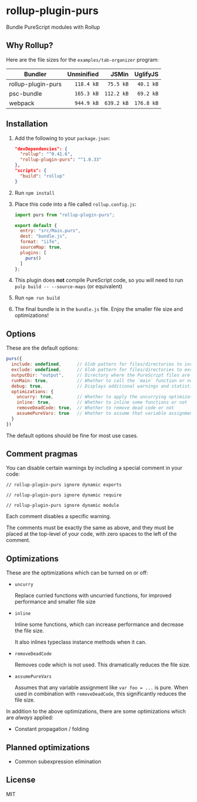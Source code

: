 # rollup-plugin-purs

Bundle PureScript modules with Rollup


## Why Rollup?

Here are the file sizes for the `examples/tab-organizer` program:

| Bundler            | Unminified | JSMin      | UglifyJS   |
| ------------------ | ---------: | ---------: | ---------: |
| rollup-plugin-purs | `118.4 kB` | `75.5 kB`  | `40.1 kB`  |
| psc-bundle         | `165.3 kB` | `112.2 kB` | `69.2 kB`  |
| webpack            | `944.9 kB` | `639.2 kB` | `176.8 kB` |


## Installation

1. Add the following to your `package.json`:

   ```json
   "devDependencies": {
     "rollup": "^0.41.6",
     "rollup-plugin-purs": "^1.0.33"
   },
   "scripts": {
     "build": "rollup"
   }
   ```

2. Run `npm install`

3. Place this code into a file called `rollup.config.js`:

   ```js
   import purs from "rollup-plugin-purs";

   export default {
     entry: "src/Main.purs",
     dest: "bundle.js",
     format: "iife",
     sourceMap: true,
     plugins: [
       purs()
     ]
   };
   ```

4. This plugin does **not** compile PureScript code, so you will need to run `pulp build -- --source-maps` (or equivalent)

5. Run `npm run build`

6. The final bundle is in the `bundle.js` file. Enjoy the smaller file size and optimizations!


## Options

These are the default options:

```js
purs({
  include: undefined,      // Glob pattern for files/directories to include
  exclude: undefined,      // Glob pattern for files/directories to exclude
  outputDir: "output",     // Directory where the PureScript files are located
  runMain: true,           // Whether to call the `main` function or not
  debug: true,             // Displays additional warnings and statistics
  optimizations: {
    uncurry: true,         // Whether to apply the uncurrying optimization or not
    inline: true,          // Whether to inline some functions or not
    removeDeadCode: true,  // Whether to remove dead code or not
    assumePureVars: true   // Whether to assume that variable assignment is always pure
  }
})
```

The default options should be fine for most use cases.


## Comment pragmas

You can disable certain warnings by including a special comment in your code:

```
// rollup-plugin-purs ignore dynamic exports
```

```
// rollup-plugin-purs ignore dynamic require
```

```
// rollup-plugin-purs ignore dynamic module
```

Each comment disables a specific warning.

The comments must be exactly the same as above, and they must be placed at the top-level of your code, with zero spaces to the left of the comment.


## Optimizations

These are the optimizations which can be turned on or off:

* `uncurry`

  Replace curried functions with uncurried functions, for improved performance and smaller file size

* `inline`

  Inline some functions, which can increase performance and decrease the file size.

  It also inlines typeclass instance methods when it can.

* `removeDeadCode`

  Removes code which is not used. This dramatically reduces the file size.

* `assumePureVars`

  Assumes that any variable assignment like `var foo = ...` is pure. When used in combination with `removeDeadCode`, this significantly reduces the file size.

In addition to the above optimizations, there are some optimizations which are *always* applied:

* Constant propagation / folding


## Planned optimizations

* Common subexpression elimination


## License

MIT
